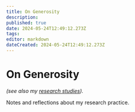 ```yaml
---
title: On Generosity
description: 
published: true
date: 2024-05-24T12:49:12.273Z
tags: 
editor: markdown
dateCreated: 2024-05-24T12:49:12.273Z
---
```


# On Generosity

*(see also my [research studies](/opendott/studies)).*

Notes and reflections about my research practice.